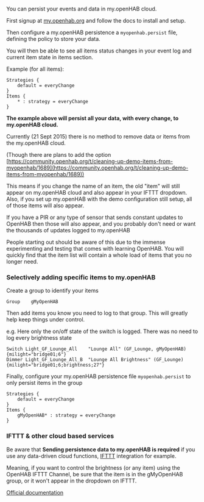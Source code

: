 You can persist your events and data in my.openHAB cloud. 

First signup at [my.openhab.org](http://my.openhab.org) and follow the docs to install and setup.

Then configure a my.openHAB persistence a `myopenhab.persist` file, defining the policy to store your data.

You will then be able to see all items status changes in your event log and current item state in items section.

Example (for all items):

    Strategies {
        default = everyChange
    }
    Items {
        * : strategy = everyChange
    }

**The example above will persist all your data, with every change, to my.openHAB cloud.**

Currently (21 Sept 2015) there is no method to remove data or items from the my.openHAB cloud.

(Though there are plans to add the option [https://community.openhab.org/t/cleaning-up-demo-items-from-myopenhab/1689](https://community.openhab.org/t/cleaning-up-demo-items-from-myopenhab/1689))

This means if you change the name of an item, the old "item" will still appear on my.openHAB cloud and also appear in your IFTTT dropdown. Also, if you set up my.openHAB with the demo configuration still setup, all of those items will also appear.

If you have a PIR or any type of sensor that sends constant updates to OpenHAB then those will also appear, and you probably don't need or want the thousands of updates logged to my.openHAB

People starting out should be aware of this due to the immense experimenting and testing that comes with learning OpenHAB. You will quickly find that the item list will contain a whole load of items that you no longer need.

### Selectively adding specific items to my.openHAB

Create a group to identify your items 

    Group    gMyOpenHAB

Then add items you know you need to log to that group. This will greatly help keep things under control.

e.g. Here only the on/off state of the switch is logged. There was no need to log every brightness state

    Switch Light_GF_Lounge_All    "Lounge All" (GF_Lounge, gMyOpenHAB) {milight="bridge01;6"}
    Dimmer Light_GF_Lounge_All_B  "Lounge All Brightness" (GF_Lounge) {milight="bridge01;6;brightness;27"}

Finally, configure your my.openHAB persistence file `myopenhab.persist` to only persist items in the group

````
Strategies {
    default = everyChange
}
Items {
    gMyOpenHAB* : strategy = everyChange
}
````

### IFTTT & other cloud based services

Be aware that **Sending persistence data to my.openHAB is required** if you use any data-driven cloud functions, [IFTTT](https://ifttt.com) integration for example.

Meaning, if you want to control the brightness (or any item) using the OpenHAB IFTTT Channel, be sure that the item is in the gMyOpenHAB group, or it won't appear in the dropdown on IFTTT.


[Official documentation](https://my.openhab.org/docs/persistence)